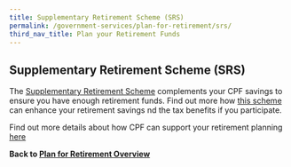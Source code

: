 ```yaml
---
title: Supplementary Retirement Scheme (SRS)
permalink: /government-services/plan-for-retirement/srs/
third_nav_title: Plan your Retirement Funds
---
```


## Supplementary Retirement Scheme (SRS)

The [Supplementary Retirement Scheme](https://www.mof.gov.sg/MOF-For/Individuals/Supplementary-Retirement-Scheme-SRS) complements your CPF savings to ensure you have enough retirement funds. Find out more how <a href="https://www.mof.gov.sg/MOF-For/Individuals/Supplementary-Retirement-Scheme-SRS" target="_blank">this scheme</a> can enhance your retirement savings nd the tax benefits if you participate.

Find out more details about how CPF can support your retirement planning [here](https://www.cpf.gov.sg/Assets/members/Documents/RetirementPlanningBooklet_Eng.pdf)

**Back to [Plan for Retirement Overview](/government-services/plan-for-retirement/overview/)**